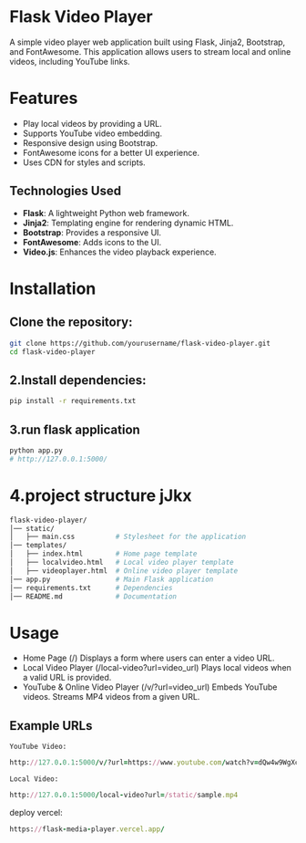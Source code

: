 # Flask Video Player
A simple video player web application built using Flask, Jinja2, Bootstrap, and FontAwesome. This application allows users to stream local and online videos, including YouTube links.

# Features
- Play local videos by providing a URL.
- Supports YouTube video embedding.
- Responsive design using Bootstrap.
- FontAwesome icons for a better UI experience.
- Uses CDN for styles and scripts.

## Technologies Used
- **Flask**: A lightweight Python web framework.
- **Jinja2**: Templating engine for rendering dynamic HTML.
- **Bootstrap**: Provides a responsive UI.
- **FontAwesome**: Adds icons to the UI.
- **Video.js**: Enhances the video playback experience.

# Installation
## Clone the repository:
```sh
git clone https://github.com/yourusername/flask-video-player.git
cd flask-video-player
```

## 2.Install dependencies:
```bash
pip install -r requirements.txt
```

## 3.run flask application
```bash
python app.py
# http://127.0.0.1:5000/
```

# 4.project structure jJkx
```bash
flask-video-player/
│── static/
│   ├── main.css          # Stylesheet for the application
│── templates/
│   ├── index.html        # Home page template
│   ├── localvideo.html   # Local video player template
│   ├── videoplayer.html  # Online video player template
│── app.py                # Main Flask application
│── requirements.txt      # Dependencies
│── README.md             # Documentation
```

# Usage
- Home Page (/)
Displays a form where users can enter a video URL.
- Local Video Player (/local-video?url=video_url)
Plays local videos when a valid URL is provided.
- YouTube & Online Video Player (/v/?url=video_url)
Embeds YouTube videos.
Streams MP4 videos from a given URL.

## Example URLs
    YouTube Video:
```ruby
http://127.0.0.1:5000/v/?url=https://www.youtube.com/watch?v=dQw4w9WgXcQ
```
    Local Video:
```ruby
http://127.0.0.1:5000/local-video?url=/static/sample.mp4 
```

deploy vercel:
```ruby
https://flask-media-player.vercel.app/
```
